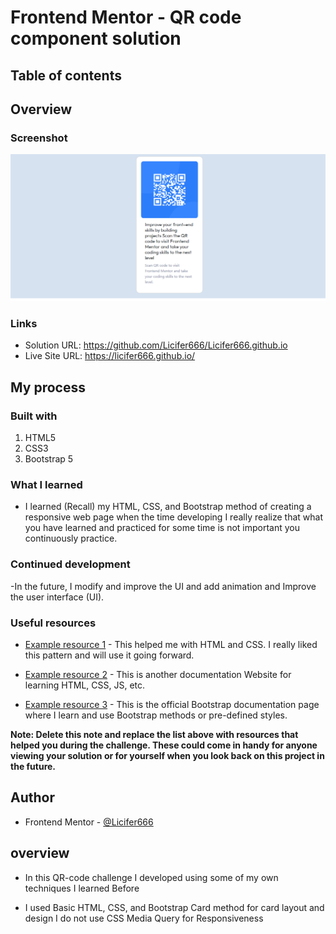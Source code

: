 # Frontend Mentor - QR code component solution

## Table of contents

## Overview

### Screenshot

![Alt text](image.png)


### Links

- Solution URL: https://github.com/Licifer666/Licifer666.github.io
- Live Site URL: https://licifer666.github.io/

## My process

### Built with

1. HTML5
2. CSS3
3. Bootstrap 5

### What I learned

- I learned (Recall) my HTML, CSS, and Bootstrap method of creating a responsive web page when the time developing I really realize that what you have learned and practiced for some time is not important you continuously practice.

### Continued development

-In the future, I modify and improve the UI and add animation and Improve the user interface (UI).

### Useful resources

- [Example resource 1](https://www.w3schools.com/) - This helped me with HTML and CSS. I really liked this pattern and will use it going forward.
- [Example resource 2](https://developer.mozilla.org/en-US/ ) - This is another documentation Website for learning HTML, CSS, JS, etc. 

- [Example resource 3](https://getbootstrap.com/docs/5.0/getting-started/introduction/) - This is the official Bootstrap documentation page where I learn and use Bootstrap methods or pre-defined styles.

**Note: Delete this note and replace the list above with resources that helped you during the challenge. These could come in handy for anyone viewing your solution or for yourself when you look back on this project in the future.**

## Author

- Frontend Mentor - [@Licifer666](https://www.frontendmentor.io/profile/Licifer666)

## overview

- In this QR-code challenge I developed using some of my own techniques I learned Before

- I used Basic HTML, CSS, and Bootstrap Card method for card layout and design I do not use CSS Media Query for Responsiveness
